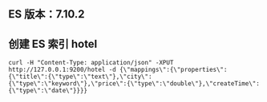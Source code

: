 
## ES 版本：7.10.2
## 创建 ES 索引 hotel
```shell script
curl -H "Content-Type: application/json" -XPUT http://127.0.0.1:9200/hotel -d {\"mappings\":{\"properties\":{\"title\":{\"type\":\"text\"},\"city\":{\"type\":\"keyword\"},\"price\":{\"type\":\"double\"},\"createTime\":{\"type\":\"date\"}}}}
```

